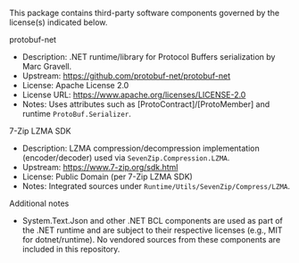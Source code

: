 This package contains third-party software components governed by the license(s) indicated below.

protobuf-net
- Description: .NET runtime/library for Protocol Buffers serialization by Marc Gravell.
- Upstream: https://github.com/protobuf-net/protobuf-net
- License: Apache License 2.0
- License URL: https://www.apache.org/licenses/LICENSE-2.0
- Notes: Uses attributes such as [ProtoContract]/[ProtoMember] and runtime `ProtoBuf.Serializer`.

7-Zip LZMA SDK
- Description: LZMA compression/decompression implementation (encoder/decoder) used via `SevenZip.Compression.LZMA`.
- Upstream: https://www.7-zip.org/sdk.html
- License: Public Domain (per 7-Zip LZMA SDK)
- Notes: Integrated sources under `Runtime/Utils/SevenZip/Compress/LZMA`.

Additional notes
- System.Text.Json and other .NET BCL components are used as part of the .NET runtime and are subject to their respective licenses (e.g., MIT for dotnet/runtime). No vendored sources from these components are included in this repository.
